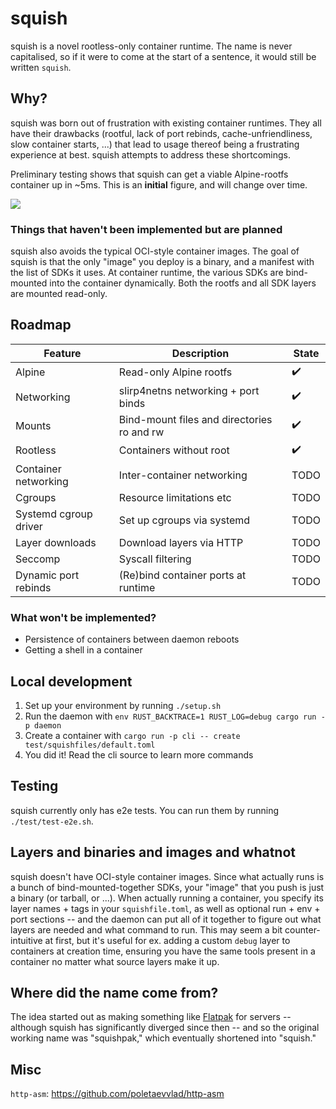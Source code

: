 # squish

squish is a novel rootless-only container runtime. The name is never
capitalised, so if it were to come at the start of a sentence, it would still
be written `squish`.

## Why?

squish was born out of frustration with existing container runtimes. They all
have their drawbacks (rootful, lack of port rebinds, cache-unfriendliness, slow
container starts, ...) that lead to usage thereof being a frustrating
experience at best. squish attempts to address these shortcomings.

Preliminary testing shows that squish can get a viable Alpine-rootfs container
up in ~5ms. This is an **initial** figure, and will change over time.

![](https://cdn.mewna.xyz/2021/11/21/vTiW66Bnc2Png.png)

### Things that haven't been implemented but are planned

squish also avoids the typical OCI-style container images. The goal of squish
is that the only "image" you deploy is a binary, and a manifest with the list
of SDKs it uses. At container runtime, the various SDKs are bind-mounted into
the container dynamically. Both the rootfs and all SDK layers are mounted
read-only.

## Roadmap

Feature               | Description                                | State
----------------------|--------------------------------------------|------
Alpine                | Read-only Alpine rootfs                    | ✔️
Networking            | slirp4netns networking + port binds        | ✔️
Mounts                | Bind-mount files and directories ro and rw | ✔️
Rootless              | Containers without root                    | ✔️
Container networking  | Inter-container networking                 | TODO
Cgroups               | Resource limitations etc                   | TODO
Systemd cgroup driver | Set up cgroups via systemd                 | TODO
Layer downloads       | Download layers via HTTP                   | TODO
Seccomp               | Syscall filtering                          | TODO
Dynamic port rebinds  | (Re)bind container ports at runtime        | TODO

### What won't be implemented?

- Persistence of containers between daemon reboots
- Getting a shell in a container

## Local development

1. Set up your environment by running `./setup.sh`
2. Run the daemon with `env RUST_BACKTRACE=1 RUST_LOG=debug cargo run -p daemon`
3. Create a container with `cargo run -p cli -- create test/squishfiles/default.toml`
4. You did it! Read the cli source to learn more commands

## Testing

squish currently only has e2e tests. You can run them by running
`./test/test-e2e.sh`.

## Layers and binaries and images and whatnot

squish doesn't have OCI-style container images. Since what actually runs is a
bunch of bind-mounted-together SDKs, your "image" that you push is just a
binary (or tarball, or ...). When actually running a container, you specify its
layer names + tags in your `squishfile.toml`, as well as optional run + env +
port sections -- and the daemon can put all of it together to figure out what
layers are needed and what command to run. This may seem a bit
counter-intuitive at first, but it's useful for ex. adding a custom `debug`
layer to containers at creation time, ensuring you have the same tools present
in a container no matter what source layers make it up.

## Where did the name come from?

The idea started out as making something like [Flatpak](https://flatpak.org/)
for servers -- although squish has significantly diverged since then -- and so
the original working name was "squishpak," which eventually shortened into
"squish."

## Misc

`http-asm`: https://github.com/poletaevvlad/http-asm